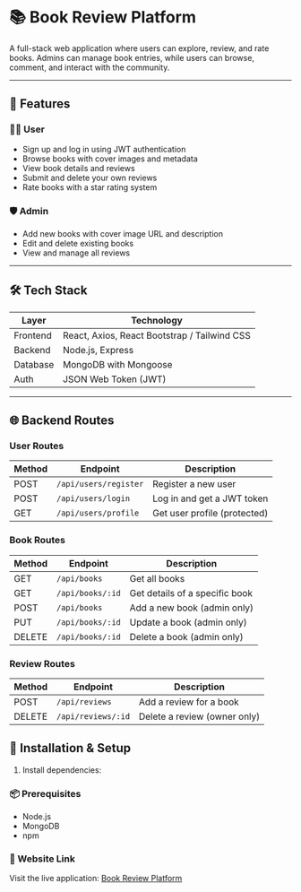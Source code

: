# 📚 Book Review Platform

A full-stack web application where users can explore, review, and rate books. Admins can manage book entries, while users can browse, comment, and interact with the community.

---

## 🚀 Features

### 🧑‍💻 User
- Sign up and log in using JWT authentication
- Browse books with cover images and metadata
- View book details and reviews
- Submit and delete your own reviews
- Rate books with a star rating system

### 🛡️ Admin
- Add new books with cover image URL and description
- Edit and delete existing books
- View and manage all reviews

---

## 🛠️ Tech Stack

| Layer       | Technology        |
|-------------|-------------------|
| Frontend    | React, Axios, React Bootstrap / Tailwind CSS |
| Backend     | Node.js, Express  |
| Database    | MongoDB with Mongoose |
| Auth        | JSON Web Token (JWT) |

---
## 🌐 Backend Routes

### User Routes
| Method | Endpoint             | Description                     |
|--------|-----------------------|---------------------------------|
| POST   | `/api/users/register` | Register a new user             |
| POST   | `/api/users/login`    | Log in and get a JWT token      |
| GET    | `/api/users/profile`  | Get user profile (protected)    |

### Book Routes
| Method | Endpoint             | Description                     |
|--------|-----------------------|---------------------------------|
| GET    | `/api/books`          | Get all books                   |
| GET    | `/api/books/:id`      | Get details of a specific book  |
| POST   | `/api/books`          | Add a new book (admin only)     |
| PUT    | `/api/books/:id`      | Update a book (admin only)      |
| DELETE | `/api/books/:id`      | Delete a book (admin only)      |

### Review Routes
| Method | Endpoint                     | Description                     |
|--------|-------------------------------|---------------------------------|
| POST   | `/api/reviews`               | Add a review for a book         |
| DELETE | `/api/reviews/:id`           | Delete a review (owner only)    |

## 🧾 Installation & Setup


1. Install dependencies:

### 📦 Prerequisites
- Node.js
- MongoDB
- npm 

### 🔗 Website Link
Visit the live application: [Book Review Platform](https://book-review-system-two.vercel.app)
